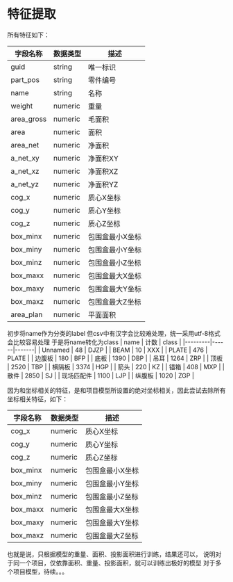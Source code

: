 # 特征提取


所有特征如下：

| 字段名称       | 数据类型    | 描述       |
|------------|---------|----------|
| guid       | string  | 唯一标识     |
| part_pos   | string  | 零件编号     |
| name       | string  | 名称       |
| weight     | numeric | 重量       |
| area_gross | numeric | 毛面积      |
| area       | numeric | 面积       |
| area_net   | numeric | 净面积      |
| a_net_xy   | numeric | 净面积XY    |
| a_net_xz   | numeric | 净面积XZ    |
| a_net_yz   | numeric | 净面积YZ    |
| cog_x      | numeric | 质心X坐标    |
| cog_y      | numeric | 质心Y坐标    |
| cog_z      | numeric | 质心Z坐标    |
| box_minx   | numeric | 包围盒最小X坐标 |
| box_miny   | numeric | 包围盒最小Y坐标 |
| box_minz   | numeric | 包围盒最小Z坐标 |
| box_maxx   | numeric | 包围盒最大X坐标 |
| box_maxy   | numeric | 包围盒最大Y坐标 |
| box_maxz   | numeric | 包围盒最大Z坐标 |
| area_plan  | numeric | 平面面积     |

初步将name作为分类的label
但csv中有汉字会比较难处理，统一采用utf-8格式会比较容易处理
于是将name转化为class
| name    | 计数   | class |
|---------|------|-------|
| Unnamed | 48   | DJZP  |
| BEAM    | 10   | XXX   |
| PLATE   | 476  | PLATE |
| 边腹板     | 180  | BFP   |
| 底板      | 1390 | DBP   |
| 吊耳      | 1264 | ZRP   |
| 顶板      | 2520 | TBP   |
| 横隔板     | 3374 | HGP   |
| 箭头      | 220  | KZ    |
| 锚箱      | 408  | MXP   |
| 散件      | 2850 | SJ    |
| 现场匹配件   | 1100 | LJP   |
| 纵腹板     | 1020 | ZGP   |

因为和坐标相关的特征，是和项目模型所设置的绝对坐标相关，因此尝试去除所有坐标相关特征，如下：

| 字段名称       | 数据类型    | 描述       |
|------------|---------|----------|
| cog_x      | numeric | 质心X坐标    |
| cog_y      | numeric | 质心Y坐标    |
| cog_z      | numeric | 质心Z坐标    |
| box_minx   | numeric | 包围盒最小X坐标 |
| box_miny   | numeric | 包围盒最小Y坐标 |
| box_minz   | numeric | 包围盒最小Z坐标 |
| box_maxx   | numeric | 包围盒最大X坐标 |
| box_maxy   | numeric | 包围盒最大Y坐标 |
| box_maxz   | numeric | 包围盒最大Z坐标 |

也就是说，只根据模型的重量、面积、投影面积进行训练，结果还可以，
说明对于同一个项目，仅依靠面积、重量、投影面积，就可以训练出极好的模型
对于多个项目模型，待续。。。